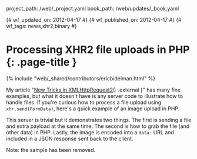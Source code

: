 project_path: /web/_project.yaml
book_path: /web/updates/_book.yaml

{# wf_updated_on: 2012-04-17 #}
{# wf_published_on: 2012-04-17 #}
{# wf_tags: news,xhr2,binary #}

# Processing XHR2 file uploads in PHP {: .page-title }

{% include "web/_shared/contributors/ericbidelman.html" %}


My article "[New Tricks in XMLHttpRequest2](http://www.html5rocks.com/tutorials/file/xhr2/){: .external }" has many fine examples, but what it doesn't have is any server code to illustrate how to handle files. If you're curious how to process a file upload using `xhr.send(FormData)`, here's a quick example of an image upload in PHP.

This server is trivial but it demonstrates two things. The first is sending a file and extra payload at the same time. The second is how to grab the file (and other data) in PHP. Lastly, the image is encoded into a `data:` URL and included in a JSON response sent back to the client.

Note: the sample has been removed.



